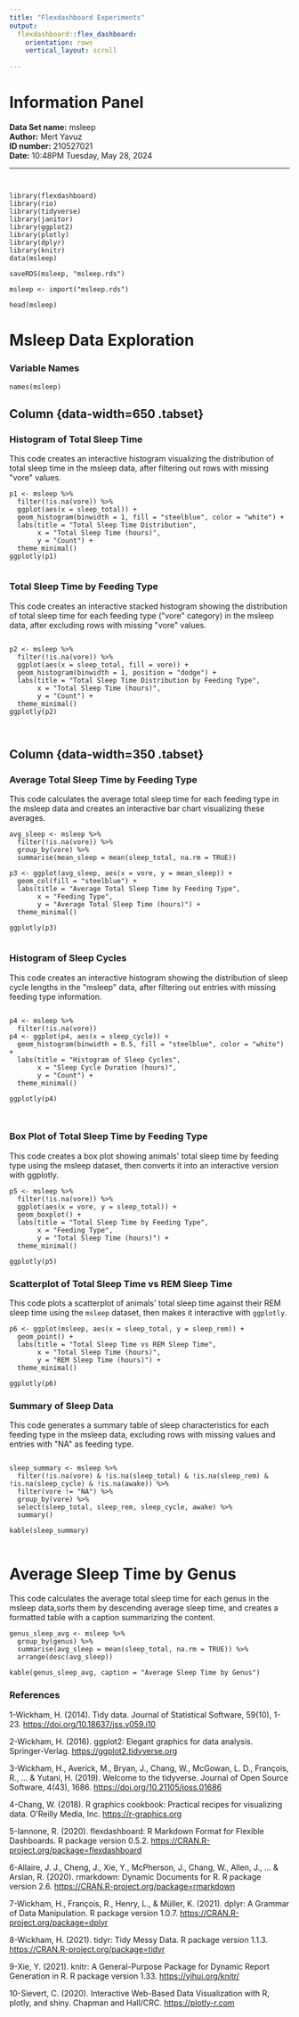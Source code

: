 ```yaml
---
title: "Flexdashboard Experiments"
output: 
  flexdashboard::flex_dashboard:
    orientation: rows
    vertical_layout: scroll

---
```

# Information Panel

**Data Set name:** msleep  
**Author:** Mert Yavuz  
**ID number:** 210527021  
**Date:** 10:48PM Tuesday, May 28, 2024 

---


```{r setup, include=FALSE}


library(flexdashboard)
library(rio)
library(tidyverse)
library(janitor)
library(ggplot2)
library(plotly)
library(dplyr)
library(knitr)
data(msleep)

saveRDS(msleep, "msleep.rds")

msleep <- import("msleep.rds")

head(msleep)

```

# Msleep Data Exploration

### Variable Names
```{r}
names(msleep)
```

Column {data-width=650 .tabset}
-----------------------------------------------------------------------

### Histogram of Total Sleep Time

This code creates an interactive histogram visualizing the distribution of total sleep time in the msleep data, after filtering out rows with missing "vore" values.

```{r}
p1 <- msleep %>%
  filter(!is.na(vore)) %>%
  ggplot(aes(x = sleep_total)) + 
  geom_histogram(binwidth = 1, fill = "steelblue", color = "white") +
  labs(title = "Total Sleep Time Distribution",
       x = "Total Sleep Time (hours)",
       y = "Count") +
  theme_minimal()
ggplotly(p1)


```


### Total Sleep Time by Feeding Type

This code creates an interactive stacked histogram showing the distribution of total sleep time for each feeding type ("vore" category) in the msleep data, after excluding rows with missing "vore" values.

```{r, warning= F, message=F}

p2 <- msleep %>%
  filter(!is.na(vore)) %>%
  ggplot(aes(x = sleep_total, fill = vore)) + 
  geom_histogram(binwidth = 1, position = "dodge") +
  labs(title = "Total Sleep Time Distribution by Feeding Type",
       x = "Total Sleep Time (hours)",
       y = "Count") +
  theme_minimal()
ggplotly(p2)



```


Column {data-width=350 .tabset}
-----------------------------------------------------------------------

### Average Total Sleep Time by Feeding Type

This code calculates the average total sleep time for each feeding type in the msleep data and creates an interactive bar chart visualizing these averages.

```{r message=FALSE, warning=FALSE}
avg_sleep <- msleep %>%
  filter(!is.na(vore)) %>%   
  group_by(vore) %>%
  summarise(mean_sleep = mean(sleep_total, na.rm = TRUE))

p3 <- ggplot(avg_sleep, aes(x = vore, y = mean_sleep)) +
  geom_col(fill = "steelblue") +
  labs(title = "Average Total Sleep Time by Feeding Type",
       x = "Feeding Type",
       y = "Average Total Sleep Time (hours)") +
  theme_minimal()

ggplotly(p3)


```

### Histogram of Sleep Cycles

This code creates an interactive histogram showing the distribution of sleep cycle lengths in the "msleep" data, after filtering out entries with missing feeding type information.

```{r message=FALSE, warning=FALSE}

p4 <- msleep %>% 
  filter(!is.na(vore)) 
p4 <- ggplot(p4, aes(x = sleep_cycle)) +  
  geom_histogram(binwidth = 0.5, fill = "steelblue", color = "white") +
  labs(title = "Histogram of Sleep Cycles",
       x = "Sleep Cycle Duration (hours)",
       y = "Count") +
  theme_minimal() 

ggplotly(p4) 



```

### Box Plot of Total Sleep Time by Feeding Type

This code creates a box plot showing animals' total sleep time by feeding type using the msleep dataset, then converts it into an interactive version with ggplotly.

```{r}
p5 <- msleep %>%
  filter(!is.na(vore)) %>%
  ggplot(aes(x = vore, y = sleep_total)) +
  geom_boxplot() +
  labs(title = "Total Sleep Time by Feeding Type",
       x = "Feeding Type",
       y = "Total Sleep Time (hours)") +
  theme_minimal()

ggplotly(p5)
```

### Scatterplot of Total Sleep Time vs REM Sleep Time

This code plots a scatterplot of animals' total sleep time against their REM sleep time using the `msleep` dataset, then makes it interactive with `ggplotly`.

```{r}
p6 <- ggplot(msleep, aes(x = sleep_total, y = sleep_rem)) +
  geom_point() +
  labs(title = "Total Sleep Time vs REM Sleep Time",
       x = "Total Sleep Time (hours)",
       y = "REM Sleep Time (hours)") +
  theme_minimal()

ggplotly(p6)
```


### Summary of Sleep Data

This code generates a summary table of sleep characteristics for each feeding type in the msleep data, excluding rows with missing values and entries with "NA" as feeding type.

```{r}

sleep_summary <- msleep %>%
  filter(!is.na(vore) & !is.na(sleep_total) & !is.na(sleep_rem) & !is.na(sleep_cycle) & !is.na(awake)) %>%
  filter(vore != "NA") %>%
  group_by(vore) %>%
  select(sleep_total, sleep_rem, sleep_cycle, awake) %>%
  summary()

kable(sleep_summary)


```

# Average Sleep Time by Genus

This code calculates the average total sleep time for each genus in the msleep data,sorts them by descending average sleep time, and creates a formatted table with a caption summarizing the content.

```{r}
genus_sleep_avg <- msleep %>%
  group_by(genus) %>%
  summarise(avg_sleep = mean(sleep_total, na.rm = TRUE)) %>%
  arrange(desc(avg_sleep)) 

kable(genus_sleep_avg, caption = "Average Sleep Time by Genus")
```


### References

1-Wickham, H. (2014). Tidy data. Journal of Statistical Software, 59(10), 1-23. https://doi.org/10.18637/jss.v059.i10

2-Wickham, H. (2016). ggplot2: Elegant graphics for data analysis. Springer-Verlag. https://ggplot2.tidyverse.org

3-Wickham, H., Averick, M., Bryan, J., Chang, W., McGowan, L. D., François, R., ... & Yutani, H. (2019). Welcome to the tidyverse. Journal of Open Source Software, 4(43), 1686. https://doi.org/10.21105/joss.01686

4-Chang, W. (2018). R graphics cookbook: Practical recipes for visualizing data. O'Reilly Media, Inc. https://r-graphics.org

5-Iannone, R. (2020). flexdashboard: R Markdown Format for Flexible Dashboards. R package version 0.5.2. https://CRAN.R-project.org/package=flexdashboard 

6-Allaire, J. J., Cheng, J., Xie, Y., McPherson, J., Chang, W., Allen, J., ... & Arslan, R. (2020). rmarkdown: Dynamic Documents for R. R package version 2.6. https://CRAN.R-project.org/package=rmarkdown

7-Wickham, H., François, R., Henry, L., & Müller, K. (2021). dplyr: A Grammar of Data Manipulation. R package version 1.0.7. https://CRAN.R-project.org/package=dplyr

8-Wickham, H. (2021). tidyr: Tidy Messy Data. R package version 1.1.3. https://CRAN.R-project.org/package=tidyr

9-Xie, Y. (2021). knitr: A General-Purpose Package for Dynamic Report Generation in R. R package version 1.33. https://yihui.org/knitr/

10-Sievert, C. (2020). Interactive Web-Based Data Visualization with R, plotly, and shiny. Chapman and Hall/CRC. https://plotly-r.com
